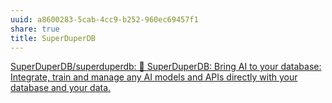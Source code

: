 ```yaml
---
uuid: a8600283-5cab-4cc9-b252-960ec69457f1
share: true
title: SuperDuperDB
---
```

[SuperDuperDB/superduperdb: 🔮 SuperDuperDB: Bring AI to your database: Integrate, train and manage any AI models and APIs directly with your database and your data.](https://github.com/SuperDuperDB/superduperdb)